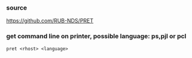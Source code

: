### source
https://github.com/RUB-NDS/PRET  

### get command line on printer, possible language: ps,pjl or pcl
```
pret <rhost> <language>
```


